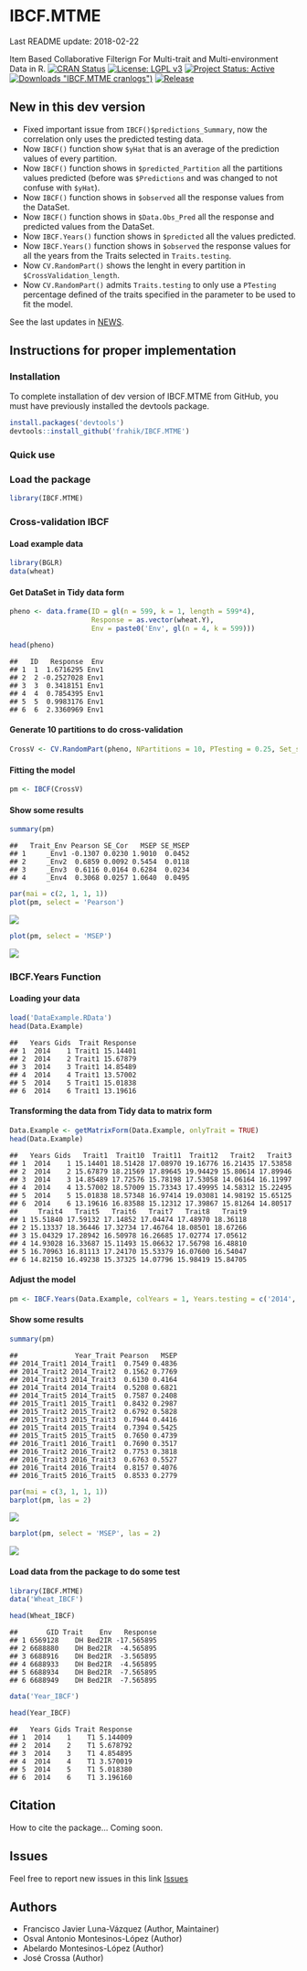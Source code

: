 IBCF.MTME
================
Last README update: 2018-02-22

Item Based Collaborative Filterign For Multi-trait and Multi-environment Data in R. [![CRAN Status](http://www.r-pkg.org/badges/version/IBCF.MTME "CRAN Page")](https://cran.r-project.org/package=IBCF.MTME "CRAN Page") [![License: LGPL v3](https://img.shields.io/badge/License-LGPL%20v3-blue.svg "LGPL, Version 2.0")](https://www.gnu.org/licenses/lgpl-3.0 "LGPL, Version 2.0") [![Project Status: Active](http://www.repostatus.org/badges/latest/active.svg "status")](http://www.repostatus.org/#active "status - active") [![Downloads](http://cranlogs.r-pkg.org/badges/IBCF.MTME) "IBCF.MTME cranlogs")](https://cran.r-project.org/package=IBCF.MTME "CRAN Page") [![Release](http://www.r-pkg.org/badges/version-ago/IBCF.MTME "IBCF.MTME release")](https://cran.r-project.org/package=IBCF.MTME "CRAN Page")

New in this dev version
-----------------------

-   Fixed important issue from `IBCF()$predictions_Summary`, now the correlation only uses the predicted testing data.
-   Now `IBCF()` function show `$yHat` that is an average of the prediction values of every partition.
-   Now `IBCF()` function shows in `$predicted_Partition` all the partitions values predicted (before was `$Predictions` and was changed to not confuse with `$yHat`).
-   Now `IBCF()` function shows in `$observed` all the response values from the DataSet.
-   Now `IBCF()` function shows in `$Data.Obs_Pred` all the response and predicted values from the DataSet.
-   Now `IBCF.Years()` function shows in `$predicted` all the values predicted.
-   Now `IBCF.Years()` function shows in `$observed` the response values for all the years from the Traits selected in `Traits.testing`.
-   Now `CV.RandomPart()` shows the lenght in every partition in `$CrossValidation_length`.
-   Now `CV.RandomPart()` admits `Traits.testing` to only use a `PTesting` percentage defined of the traits specified in the parameter to be used to fit the model.

See the last updates in [NEWS](NEWS.md).

Instructions for proper implementation
--------------------------------------

### Installation

To complete installation of dev version of IBCF.MTME from GitHub, you must have previously installed the devtools package.

``` r
install.packages('devtools')
devtools::install_github('frahik/IBCF.MTME')
```

### Quick use

### Load the package

``` r
library(IBCF.MTME)
```

### Cross-validation IBCF

#### Load example data

``` r
library(BGLR)
data(wheat)
```

#### Get DataSet in Tidy data form

``` r
pheno <- data.frame(ID = gl(n = 599, k = 1, length = 599*4),
                    Response = as.vector(wheat.Y),
                    Env = paste0('Env', gl(n = 4, k = 599)))

head(pheno)
```

    ##   ID   Response  Env
    ## 1  1  1.6716295 Env1
    ## 2  2 -0.2527028 Env1
    ## 3  3  0.3418151 Env1
    ## 4  4  0.7854395 Env1
    ## 5  5  0.9983176 Env1
    ## 6  6  2.3360969 Env1

#### Generate 10 partitions to do cross-validation

``` r
CrossV <- CV.RandomPart(pheno, NPartitions = 10, PTesting = 0.25, Set_seed = 123)
```

#### Fitting the model

``` r
pm <- IBCF(CrossV)
```

#### Show some results

``` r
summary(pm)
```

    ##   Trait_Env Pearson SE_Cor   MSEP SE_MSEP
    ## 1     _Env1 -0.1307 0.0230 1.9010  0.0452
    ## 2     _Env2  0.6859 0.0092 0.5454  0.0118
    ## 3     _Env3  0.6116 0.0164 0.6284  0.0234
    ## 4     _Env4  0.3068 0.0257 1.0640  0.0495

``` r
par(mai = c(2, 1, 1, 1))
plot(pm, select = 'Pearson')
```

![](README_files/figure-markdown_github/unnamed-chunk-6-1.png)

``` r
plot(pm, select = 'MSEP')
```

![](README_files/figure-markdown_github/unnamed-chunk-6-2.png)

### IBCF.Years Function

#### Loading your data

``` r
load('DataExample.RData')
head(Data.Example)
```

    ##   Years Gids  Trait Response
    ## 1  2014    1 Trait1 15.14401
    ## 2  2014    2 Trait1 15.67879
    ## 3  2014    3 Trait1 14.85489
    ## 4  2014    4 Trait1 13.57002
    ## 5  2014    5 Trait1 15.01838
    ## 6  2014    6 Trait1 13.19616

#### Transforming the data from Tidy data to matrix form

``` r
Data.Example <- getMatrixForm(Data.Example, onlyTrait = TRUE)
head(Data.Example)
```

    ##   Years Gids   Trait1  Trait10  Trait11  Trait12   Trait2   Trait3
    ## 1  2014    1 15.14401 18.51428 17.08970 19.16776 16.21435 17.53858
    ## 2  2014    2 15.67879 18.21569 17.89645 19.94429 15.80614 17.89946
    ## 3  2014    3 14.85489 17.72576 15.78198 17.53058 14.06164 16.11997
    ## 4  2014    4 13.57002 18.57009 15.73343 17.49995 14.58312 15.22495
    ## 5  2014    5 15.01838 18.57348 16.97414 19.03081 14.98192 15.65125
    ## 6  2014    6 13.19616 16.83588 15.12312 17.39867 15.81264 14.80517
    ##     Trait4   Trait5   Trait6   Trait7   Trait8   Trait9
    ## 1 15.51840 17.59132 17.14852 17.04474 17.48970 18.36118
    ## 2 15.13337 18.36446 17.32734 17.46764 18.08501 18.67266
    ## 3 15.04329 17.28942 16.50978 16.26685 17.02774 17.05612
    ## 4 14.93028 16.33687 15.11493 15.06632 17.56798 16.48810
    ## 5 16.70963 16.81113 17.24170 15.53379 16.07600 16.54047
    ## 6 14.82150 16.49238 15.37325 14.07796 15.98419 15.84705

#### Adjust the model

``` r
pm <- IBCF.Years(Data.Example, colYears = 1, Years.testing = c('2014', '2015', '2016'), Traits.testing = c('Trait1', 'Trait2', 'Trait3', 'Trait4', "Trait5"))
```

#### Show some results

``` r
summary(pm)
```

    ##              Year_Trait Pearson   MSEP
    ## 2014_Trait1 2014_Trait1  0.7549 0.4836
    ## 2014_Trait2 2014_Trait2  0.1562 0.7769
    ## 2014_Trait3 2014_Trait3  0.6130 0.4164
    ## 2014_Trait4 2014_Trait4  0.5208 0.6821
    ## 2014_Trait5 2014_Trait5  0.7587 0.2408
    ## 2015_Trait1 2015_Trait1  0.8432 0.2987
    ## 2015_Trait2 2015_Trait2  0.6792 0.5828
    ## 2015_Trait3 2015_Trait3  0.7944 0.4416
    ## 2015_Trait4 2015_Trait4  0.7394 0.5425
    ## 2015_Trait5 2015_Trait5  0.7650 0.4739
    ## 2016_Trait1 2016_Trait1  0.7690 0.3517
    ## 2016_Trait2 2016_Trait2  0.7753 0.3818
    ## 2016_Trait3 2016_Trait3  0.6763 0.5527
    ## 2016_Trait4 2016_Trait4  0.8157 0.4076
    ## 2016_Trait5 2016_Trait5  0.8533 0.2779

``` r
par(mai = c(3, 1, 1, 1))
barplot(pm, las = 2)
```

![](README_files/figure-markdown_github/unnamed-chunk-9-1.png)

``` r
barplot(pm, select = 'MSEP', las = 2)
```

![](README_files/figure-markdown_github/unnamed-chunk-9-2.png)

#### Load data from the package to do some test

``` r
library(IBCF.MTME)
data('Wheat_IBCF')

head(Wheat_IBCF)
```

    ##       GID Trait    Env   Response
    ## 1 6569128    DH Bed2IR -17.565895
    ## 2 6688880    DH Bed2IR  -4.565895
    ## 3 6688916    DH Bed2IR  -3.565895
    ## 4 6688933    DH Bed2IR  -4.565895
    ## 5 6688934    DH Bed2IR  -7.565895
    ## 6 6688949    DH Bed2IR  -7.565895

``` r
data('Year_IBCF')

head(Year_IBCF)
```

    ##   Years Gids Trait Response
    ## 1  2014    1    T1 5.144009
    ## 2  2014    2    T1 5.678792
    ## 3  2014    3    T1 4.854895
    ## 4  2014    4    T1 3.570019
    ## 5  2014    5    T1 5.018380
    ## 6  2014    6    T1 3.196160

Citation
--------

How to cite the package... Coming soon.

Issues
------

Feel free to report new issues in this link [Issues](https://github.com/frahik/IBCF.MTME/issues/new)

Authors
-------

-   Francisco Javier Luna-Vázquez (Author, Maintainer)
-   Osval Antonio Montesinos-López (Author)
-   Abelardo Montesinos-López (Author)
-   José Crossa (Author)
